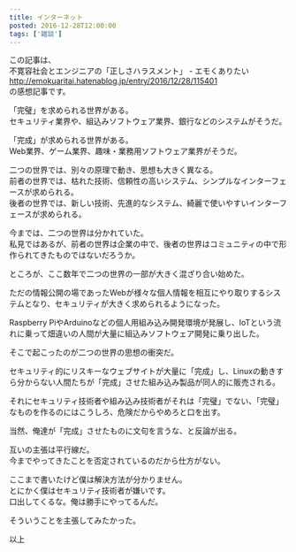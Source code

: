 ```yaml
---
title: インターネット
posted: 2016-12-28T12:00:00
tags: ['雑談']
---
```


この記事は、  
不寛容社会とエンジニアの「正しさハラスメント」 - エモくありたい  
<http://emokuaritai.hatenablog.jp/entry/2016/12/28/115401>  
の感想記事です。  
  
  
「完璧」を求められる世界がある。  
セキュリティ業界や、組込みソフトウェア業界、銀行などのシステムがそうだ。  
  
「完成」が求められる世界がある。  
Web業界、ゲーム業界、趣味・業務用ソフトウェア業界がそうだ。  
  
二つの世界では、別々の原理で動き、思想も大きく異なる。  
前者の世界では、枯れた技術、信頼性の高いシステム、シンプルなインターフェースが求められる。  
後者の世界では、新しい技術、先進的なシステム、綺麗で使いやすいインターフェースが求められる。  
  
今までは、二つの世界は分かれていた。  
私見ではあるが、前者の世界は企業の中で、後者の世界はコミュニティの中で形作られてきたものではないだろうか。  
  
ところが、ここ数年で二つの世界の一部が大きく混ざり合い始めた。  
  
ただの情報公開の場であったWebが様々な個人情報を相互にやり取りするシステムとなり、セキュリティが大きく求められるようになった。  
  
Raspberry
PiやArduinoなどの個人用組み込み開発環境が発展し、IoTという流れに乗って畑違いの人間が大量に組込みソフトウェア開発に乗り出した。  
  
そこで起こったのが二つの世界の思想の衝突だ。  
  
セキュリティ的にリスキーなウェブサイトが大量に「完成」し、Linuxの動きすら分からない人間たちが「完成」させた組み込み製品が同人的に販売される。  
  
それにセキュリティ技術者や組み込み技術者がそれは「完璧」でない、「完璧」なものを作るのにはこうしろ、危険だからやめろと口を出す。  
  
当然、俺達が「完成」させたものに文句を言うな、と反論が出る。  
  
互いの主張は平行線だ。  
今までやってきたことを否定されているのだから仕方がない。  
  
ここまで書いたけど僕は解決方法が分かりません。  
とにかく僕はセキュリティ技術者が嫌いです。  
口出してくるな。俺は勝手にやってるんだ。  
  
そういうことを主張してみたかった。  
  
以上

